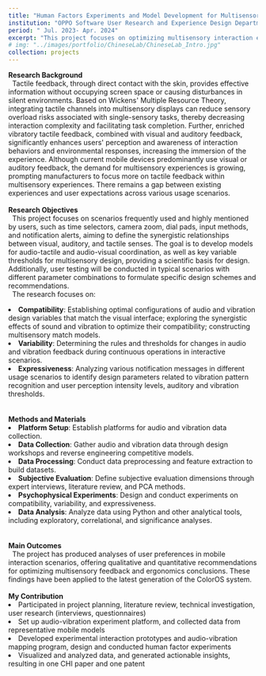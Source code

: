 ```yaml
---
title: "Human Factors Experiments and Model Development for Multisensory Feedback"
institution: "OPPO Software User Research and Experience Design Department"
period: " Jul. 2023- Apr. 2024"
excerpt: "This project focuses on optimizing multisensory interaction experiences in smartphones, particularly the integration of tactile feedback. By exploring the synergistic relationships between visual, auditory, and tactile feedback, the project enhances user interaction experiences and efficiency. It specifically addresses high-frequency usage scenarios such as time selectors and camera zoom, focusing on compatibility, variability, and expressiveness to establish key design variables, thresholds and patterns. Methods include the establishment of audio and vibration data collection platforms, data collection and processing, and the use of psychophysical experiments to test and optimize multisensory feedback. These research findings have been applied to the latest version of the ColorOS system, providing important and effective scientific bases and practical guidance for multisensory design."
# img: "../images/portfolio/ChineseLab/ChineseLab_Intro.jpg"
collection: projects
---
```


<div>
<p>
    <strong>Research Background</strong>
    <br>&nbsp;&nbsp;Tactile feedback, through direct contact with the skin, provides effective information without occupying screen space or causing disturbances in silent environments. Based on Wickens' Multiple Resource Theory, integrating tactile channels into multisensory displays can reduce sensory overload risks associated with single-sensory tasks, thereby decreasing interaction complexity and facilitating task completion. Further, enriched vibratory tactile feedback, combined with visual and auditory feedback, significantly enhances users' perception and awareness of interaction behaviors and environmental responses, increasing the immersion of the experience. Although current mobile devices predominantly use visual or auditory feedback, the demand for multisensory experiences is growing, prompting manufacturers to focus more on tactile feedback within multisensory experiences. There remains a gap between existing experiences and user expectations across various usage scenarios.
    <br>
    <br>
    <strong>Research Objectives</strong>
    <br>&nbsp;&nbsp;This project focuses on scenarios frequently used and highly mentioned by users, such as time selectors, camera zoom, dial pads, input methods, and notification alerts, aiming to define the synergistic relationships between visual, auditory, and tactile senses. The goal is to develop models for audio-tactile and audio-visual coordination, as well as key variable thresholds for multisensory design, providing a scientific basis for design. Additionally, user testing will be conducted in typical scenarios with different parameter combinations to formulate specific design schemes and recommendations. 
    <br>&nbsp;&nbsp;The research focuses on:
    <br><li><strong>Compatibility</strong>: Establishing optimal configurations of audio and vibration design variables that match the visual interface; exploring the synergistic effects of sound and vibration to optimize their compatibility; constructing multisensory match models.</li>
    <li><strong>Variability</strong>: Determining the rules and thresholds for changes in audio and vibration feedback during continuous operations in interactive scenarios.</li>
    <li><strong>Expressiveness</strong>: Analyzing various notification messages in different usage scenarios to identify design parameters related to vibration pattern recognition and user perception intensity levels, auditory and vibration thresholds.</li>
    <br>
    <br>
    <strong>Methods and Materials</strong>
    <br>
    <li><strong>Platform Setup</strong>: Establish platforms for audio and vibration data collection.</li>
    <li><strong>Data Collection</strong>: Gather audio and vibration data through design workshops and reverse engineering competitive models.</li>
    <li><strong>Data Processing</strong>: Conduct data preprocessing and feature extraction to build datasets.</li>
    <li><strong>Subjective Evaluation</strong>: Define subjective evaluation dimensions through expert interviews, literature review, and PCA methods.</li>
    <li><strong>Psychophysical Experiments</strong>: Design and conduct experiments on compatibility, variability, and expressiveness.</li>
    <li><strong>Data Analysis</strong>: Analyze data using Python and other analytical tools, including exploratory, correlational, and significance analyses.</li>
    <br>
    <br>
    <strong>Main Outcomes</strong>
    <br>&nbsp;&nbsp;The project has produced analyses of user preferences in mobile interaction scenarios, offering qualitative and quantitative recommendations for optimizing multisensory feedback and ergonomics conclusions. These findings have been applied to the latest generation of the ColorOS system.
    <br>
    <br>
    <strong>My Contribution</strong>
    <br>
    <li>Participated in project planning, literature review, technical investigation, user research (interviews, questionnaires)</li>
    <li>Set up audio-vibration experiment platform, and collected data from representative mobile models</li>
    <li>Developed experimental interaction prototypes and audio-vibration mapping program, design and conducted human factor experiments</li>
    <li>Visualized and analyzed data, and generated actionable insights, resulting in one CHI paper and one patent</li>  
</p>
</div>

<!--
brief intro:
本项目聚焦于优化智能手机中的多感官交互体验，特别是触觉反馈的整合。通过研究视觉、听觉和触觉的协同关系，提升用户交互体验和交互效率。项目针对高频使用场景如时间选择器、相机变焦等，聚焦于匹配性、变化性、表达性三个方面，确定了关键设计变量和阈值。方法包括建立音效和振动采集平台，进行数据采集与处理，以及通过心理物理实验来测试和优化多感官反馈等。这些研究成果已被应用于 ColorOS 系统的最新版本，，为多感官设计提供了重要且有效的科学依据和实际指导。
“This project focuses on optimizing multisensory interaction experiences in smartphones, particularly the integration of tactile feedback. By exploring the synergistic relationships between visual, auditory, and tactile feedback, the project enhances user interaction experiences and efficiency. It specifically addresses high-frequency usage scenarios such as time selectors and camera zoom, focusing on compatibility, variability, and expressiveness to establish key design variables, thresholds and patterns. Methods include the establishment of audio and vibration data collection platforms, data collection and processing, and the use of psychophysical experiments to test and optimize multisensory feedback. These research findings have been applied to the latest version of the ColorOS system, providing important and effective scientific bases and practical guidance for multisensory design.”
-->

<!--

项目标题：多感官反馈人因实验与模型开发

项目背景：

触觉反馈通过与皮肤的直接接触，在不占用屏幕空间或不在静默环境中造成干扰的情况下，有效提供信息反馈。根据 Wickens 的多元资源理论，融入触觉通道的多感官信息显示可以减少单一感官任务可能导致的感官过载，降低交互难度，从而助力用户任务的完成。进一步地，丰富的振动触觉反馈，结合视觉和听觉反馈，通过多感官刺激的融合显著提升了用户对交互行为和环境反应的感知和认识，增强体验的沉浸感。尽管目前手机多通过视觉或听觉反馈，市场对多感官体验的需求不断提升，手机制造商开始更加关注触觉反馈在多感官体验中的作用。在各种使用场景中，现有体验与用户期望仍存在差距。

研究目标：

本项目聚焦于用户高频使用且提及率高的场景，如时间选择器、相机变焦、拨号盘、输入法、通知提醒等，旨在定义视觉、听觉与触觉间的协同关系。目标是开发出声振协同和视听协同的模型，以及多感官设计的关键变量阈值，为设计提供科学依据。此外，将针对典型场景下不同参数组合进行用户测试，形成具体设计方案和建议。研究聚焦于：
匹配性：确立视觉界面与音频、振动设计变量的最优配置；探究声音与振动的协同作用，优化其匹配性；构建多感官匹配模型。
变化性：确定交互场景中连续操作时，音效和振动反馈的变化规则和阈值。
表达性：分析各类消息通知在不同使用情景下：不同振动模式表达辨识度相关设计参数以及用户感知强度区分度、感知强度档位、听觉、振动阈值；

方法和材料：

平台搭建：建立音效和振动采集平台。
数据采集：通过设计工作坊和逆向采集竞品数据，获取音频、振动数据。
数据处理：进行数据预处理、特征提取，建立数据集。
主观评价维度：通过专家访谈、文献研究和 PCA 方法确定主观评价维度。
心理物理实验：设计并开展匹配性、变化性和表达性实验。
数据分析：使用 Python 及其他数据分析工具进行分析，包括探索性分析、相关性分析和显著性分析。

主要成果：

项目已产出基于手机交互场景的用户偏好分析，提供了定性与定量的多感官反馈的优化建议和人机工效学结论。这些成果已应用于新一代的 ColorOS 系统。

结论和影响：

本研究为多感官设计提供了科学依据，并推动了对人机交互中用户感知整合机制的理解。这些成果将促进更直观和沉浸式的用户界面设计，尤其是在虚拟现实和增强现实领域。

个人贡献：

➢ 研究移动交互中的多感官体验，探索协同方法、关键因素及阈值。
➢ 参与项目规划、文献回顾、技术调研、用户研究（访谈、问卷）。
➢ 搭建音效-振动实验平台，采集典型手机模型数据。
➢ 开发实验交互原型和音效-振动映射程序，设计并执行人因实验。
➢ 进行数据可视化和分析，产出 CHI 论文和专利。

ChatGPT
Project Title: Human Factors Experiments and Model Development for Multisensory Feedback

Project Background:

Tactile feedback, through direct contact with the skin, provides effective information without occupying screen space or causing disturbances in silent environments. Based on Wickens' Multiple Resource Theory, integrating tactile channels into multisensory displays can reduce sensory overload risks associated with single-sensory tasks, thereby decreasing interaction complexity and facilitating task completion. Further, enriched vibratory tactile feedback, combined with visual and auditory feedback, significantly enhances users' perception and awareness of interaction behaviors and environmental responses, increasing the immersion of the experience. Although current mobile devices predominantly use visual or auditory feedback, the demand for multisensory experiences is growing, prompting manufacturers to focus more on tactile feedback within multisensory experiences. There remains a gap between existing experiences and user expectations across various usage scenarios.

Research Objectives:

This project focuses on scenarios frequently used and highly mentioned by users, such as time selectors, camera zoom, dial pads, input methods, and notification alerts, aiming to define the synergistic relationships between visual, auditory, and tactile senses. The goal is to develop models for audio-tactile and audio-visual coordination, as well as key variable thresholds for multisensory design, providing a scientific basis for design. Additionally, user testing will be conducted in typical scenarios with different parameter combinations to formulate specific design schemes and recommendations. The research will focus on:

Match: Establishing optimal configurations of audio and vibration design variables that match the visual interface; exploring the synergistic effects of sound and vibration to optimize their compatibility; constructing multisensory match models.
Variability: Determining the rules and thresholds for changes in audio and vibration feedback during continuous operations in interactive scenarios.
Expressiveness: Analyzing various notification messages in different usage scenarios to identify design parameters related to vibration pattern recognition and user perception intensity levels, auditory and vibration thresholds.
Methods and Materials:

Platform Setup: Establish platforms for audio and vibration data collection.
Data Collection: Gather audio and vibration data through design workshops and reverse engineering competitive models.
Data Processing: Conduct data preprocessing and feature extraction to build datasets.
Subjective Evaluation: Define subjective evaluation dimensions through expert interviews, literature review, and PCA methods.
Psychophysical Experiments: Design and conduct experiments on compatibility, variability, and expressiveness.
Data Analysis: Analyze data using Python and other analytical tools, including exploratory, correlational, and significance analyses.
Main Outcomes:

The project has produced analyses of user preferences in mobile interaction scenarios, offering qualitative and quantitative recommendations for optimizing multisensory feedback and ergonomics conclusions. These findings have been applied to the latest generation of the ColorOS system.

Conclusions and Impact:

This research provides a scientific basis for multisensory design and advances understanding of user perception integration mechanisms in human-computer interaction. These outcomes are expected to foster more intuitive and immersive user interface designs, particularly in the fields of virtual reality and augmented reality.
-->

